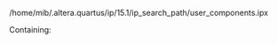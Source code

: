 /home/mib/.altera.quartus/ip/15.1/ip_search_path/user_components.ipx 

Containing:

<?xml version="1.0" encoding="UTF-8"?>
<library>
 <path path="/home/mib/Developer/the-snowwhite_git/mksocfpga/HW/ip/**/*" />
</library>
